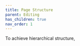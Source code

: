 ```yaml
---
title: Page Structure
parent: Editing
has_children: true
nav_order: 1
---
```


To achieve hierarchical structure, 